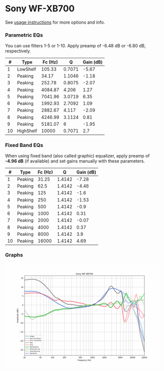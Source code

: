 # Sony WF-XB700
See [usage instructions](https://github.com/jaakkopasanen/AutoEq#usage) for more options and info.

### Parametric EQs
You can use filters 1-5 or 1-10. Apply preamp of -6.48 dB or -6.80 dB, respectively.

|   # | Type      |   Fc (Hz) |      Q |   Gain (dB) |
|-----|-----------|-----------|--------|-------------|
|   1 | LowShelf  |    105.33 | 0.7071 |       -5.67 |
|   2 | Peaking   |     34.17 | 1.1046 |       -1.18 |
|   3 | Peaking   |    252.78 | 0.8075 |       -2.07 |
|   4 | Peaking   |   4084.87 | 4.206  |        1.27 |
|   5 | Peaking   |   7041.96 | 3.0719 |        6.35 |
|   6 | Peaking   |   1992.93 | 2.7092 |        1.09 |
|   7 | Peaking   |   2882.67 | 4.117  |       -2.09 |
|   8 | Peaking   |   4246.99 | 3.1124 |        0.81 |
|   9 | Peaking   |   5181.07 | 6      |       -1.95 |
|  10 | HighShelf |  10000    | 0.7071 |        2.7  |

### Fixed Band EQs
When using fixed band (also called graphic) equalizer, apply preamp of **-4.96 dB** (if available) and set gains manually with these parameters.

|   # | Type    |   Fc (Hz) |      Q |   Gain (dB) |
|-----|---------|-----------|--------|-------------|
|   1 | Peaking |     31.25 | 1.4142 |       -7.28 |
|   2 | Peaking |     62.5  | 1.4142 |       -4.46 |
|   3 | Peaking |    125    | 1.4142 |       -1.6  |
|   4 | Peaking |    250    | 1.4142 |       -1.53 |
|   5 | Peaking |    500    | 1.4142 |       -0.9  |
|   6 | Peaking |   1000    | 1.4142 |        0.31 |
|   7 | Peaking |   2000    | 1.4142 |       -0.07 |
|   8 | Peaking |   4000    | 1.4142 |        0.37 |
|   9 | Peaking |   8000    | 1.4142 |        3.9  |
|  10 | Peaking |  16000    | 1.4142 |        4.69 |

### Graphs
![](./Sony%20WF-XB700.png)
